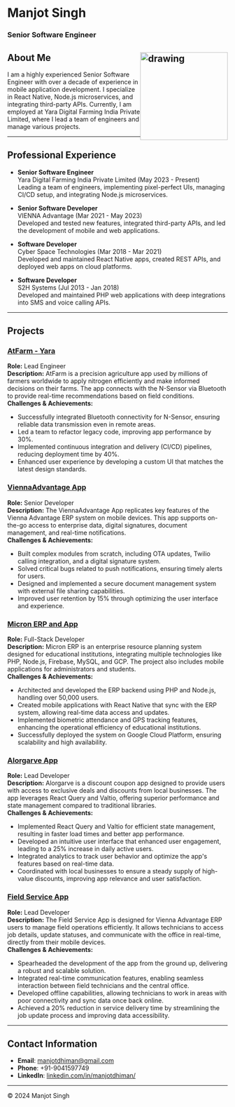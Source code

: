 # Manjot Singh

### Senior Software Engineer

## <img src="photo.png" alt="drawing" style="float: right;" width="200"/>

## About Me

I am a highly experienced Senior Software Engineer with over a decade of experience in mobile application development. I specialize in React Native, Node.js microservices, and integrating third-party APIs. Currently, I am employed at Yara Digital Farming India Private Limited, where I lead a team of engineers and manage various projects.

---

## Professional Experience

- **Senior Software Engineer**  
  Yara Digital Farming India Private Limited (May 2023 - Present)  
  Leading a team of engineers, implementing pixel-perfect UIs, managing CI/CD setup, and integrating Node.js microservices.

- **Senior Software Developer**  
  VIENNA Advantage (Mar 2021 - May 2023)  
  Developed and tested new features, integrated third-party APIs, and led the development of mobile and web applications.

- **Software Developer**  
  Cyber Space Technologies (Mar 2018 - Mar 2021)  
  Developed and maintained React Native apps, created REST APIs, and deployed web apps on cloud platforms.

- **Software Developer**  
  S2H Systems (Jul 2013 - Jan 2018)  
  Developed and maintained PHP web applications with deep integrations into SMS and voice calling APIs.

---

## Projects

### [AtFarm - Yara](https://play.google.com/store/apps/details?id=com.yara.atfarm)

**Role:** Lead Engineer  
**Description:** AtFarm is a precision agriculture app used by millions of farmers worldwide to apply nitrogen efficiently and make informed decisions on their farms. The app connects with the N-Sensor via Bluetooth to provide real-time recommendations based on field conditions.  
**Challenges & Achievements:**

- Successfully integrated Bluetooth connectivity for N-Sensor, ensuring reliable data transmission even in remote areas.
- Led a team to refactor legacy code, improving app performance by 30%.
- Implemented continuous integration and delivery (CI/CD) pipelines, reducing deployment time by 40%.
- Enhanced user experience by developing a custom UI that matches the latest design standards.

### [ViennaAdvantage App](https://play.google.com/store/apps/details?id=com.viennaadvantage)

**Role:** Senior Developer  
**Description:** The ViennaAdvantage App replicates key features of the Vienna Advantage ERP system on mobile devices. This app supports on-the-go access to enterprise data, digital signatures, document management, and real-time notifications.  
**Challenges & Achievements:**

- Built complex modules from scratch, including OTA updates, Twilio calling integration, and a digital signature system.
- Solved critical bugs related to push notifications, ensuring timely alerts for users.
- Designed and implemented a secure document management system with external file sharing capabilities.
- Improved user retention by 15% through optimizing the user interface and experience.

### [Micron ERP and App](https://micronerp.com)

**Role:** Full-Stack Developer  
**Description:** Micron ERP is an enterprise resource planning system designed for educational institutions, integrating multiple technologies like PHP, Node.js, Firebase, MySQL, and GCP. The project also includes mobile applications for administrators and students.  
**Challenges & Achievements:**

- Architected and developed the ERP backend using PHP and Node.js, handling over 50,000 users.
- Created mobile applications with React Native that sync with the ERP system, allowing real-time data access and updates.
- Implemented biometric attendance and GPS tracking features, enhancing the operational efficiency of educational institutions.
- Successfully deployed the system on Google Cloud Platform, ensuring scalability and high availability.

### [Alorgarve App](https://play.google.com/store/apps/details?id=com.aloegarve)

**Role:** Lead Developer  
**Description:** Alorgarve is a discount coupon app designed to provide users with access to exclusive deals and discounts from local businesses. The app leverages React Query and Valtio, offering superior performance and state management compared to traditional libraries.  
**Challenges & Achievements:**

- Implemented React Query and Valtio for efficient state management, resulting in faster load times and better app performance.
- Developed an intuitive user interface that enhanced user engagement, leading to a 25% increase in daily active users.
- Integrated analytics to track user behavior and optimize the app's features based on real-time data.
- Coordinated with local businesses to ensure a steady supply of high-value discounts, improving app relevance and user satisfaction.

### [Field Service App](https://play.google.com/store/apps/details?id=com.viennaadvantage.fieldservice)

**Role:** Lead Developer  
**Description:** The Field Service App is designed for Vienna Advantage ERP users to manage field operations efficiently. It allows technicians to access job details, update statuses, and communicate with the office in real-time, directly from their mobile devices.  
**Challenges & Achievements:**

- Spearheaded the development of the app from the ground up, delivering a robust and scalable solution.
- Integrated real-time communication features, enabling seamless interaction between field technicians and the central office.
- Developed offline capabilities, allowing technicians to work in areas with poor connectivity and sync data once back online.
- Achieved a 20% reduction in service delivery time by streamlining the job update process and improving data accessibility.

---

## Contact Information

- **Email**: [manjotdhiman@gmail.com](mailto:manjotdhiman@gmail.com)
- **Phone**: +91-9041597749
- **LinkedIn**: [linkedin.com/in/manjotdhiman/](https://www.linkedin.com/in/manjotdhiman/)

---

&copy; 2024 Manjot Singh
